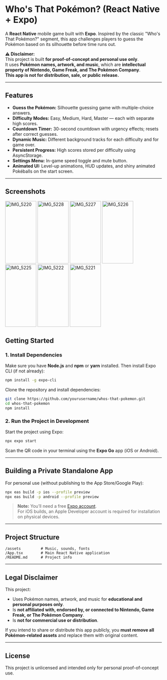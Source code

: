 # Who's That Pokémon? (React Native + Expo)

A **React Native** mobile game built with **Expo**. Inspired by the classic "Who's That Pokémon?" segment, this app challenges players to guess the Pokémon based on its silhouette before time runs out.

**⚠️ Disclaimer:**  
This project is built **for proof-of-concept and personal use only**.  
It uses **Pokémon names, artwork, and music**, which are **intellectual property of Nintendo, Game Freak, and The Pokémon Company**.  
**This app is not for distribution, sale, or public release.**

---

## Features
- **Guess the Pokémon:** Silhouette guessing game with multiple-choice answers.
- **Difficulty Modes:** Easy, Medium, Hard, Master — each with separate high scores.
- **Countdown Timer:** 30-second countdown with urgency effects; resets after correct guesses.
- **Dynamic Music:** Different background tracks for each difficulty and for game over.
- **Persistent Progress:** High scores stored per difficulty using AsyncStorage.
- **Settings Menu:** In-game speed toggle and mute button.
- **Animated UI:** Level-up animations, HUD updates, and shiny animated Pokéballs on the start screen.

---

## Screenshots

<img width="100" height="200" alt="IMG_5220" src="https://github.com/user-attachments/assets/9253db04-e828-468d-8c18-eff7fa57453f" />
<img width="100" height="200" alt="IMG_5228" src="https://github.com/user-attachments/assets/18f0185c-69f5-460b-b8f6-86bd2f959333" />
<img width="100" height="200" alt="IMG_5227" src="https://github.com/user-attachments/assets/cd10a604-e115-4bdc-91fc-211469d1e7e9" />
<img width="100" height="200" alt="IMG_5226" src="https://github.com/user-attachments/assets/202fac00-e2cd-4435-94f5-4cdb852f746f" />
<img width="100" height="200" alt="IMG_5225" src="https://github.com/user-attachments/assets/b22c2f57-f080-40a6-a34b-53d13add2851" />
<img width="100" height="200" alt="IMG_5222" src="https://github.com/user-attachments/assets/af03905c-9b87-466c-9658-9e115189f9a5" />
<img width="100" height="200" alt="IMG_5221" src="https://github.com/user-attachments/assets/83e9ef34-c1d2-48b6-b797-256cbbccedd2" />



## Getting Started

### 1. Install Dependencies
Make sure you have **Node.js** and **npm** or **yarn** installed. Then install Expo CLI (if not already):

```bash
npm install -g expo-cli
```

Clone the repository and install dependencies:

```bash
git clone https://github.com/yourusername/whos-that-pokemon.git
cd whos-that-pokemon
npm install
```

### 2. Run the Project in Development
Start the project using Expo:

```bash
npx expo start
```

Scan the QR code in your terminal using the **Expo Go** app (iOS or Android).

---

## Building a Private Standalone App
For personal use (without publishing to the App Store/Google Play):

```bash
npx eas build -p ios --profile preview
npx eas build -p android --profile preview
```

> **Note:** You’ll need a free [Expo account](https://expo.dev/signup).  
> For iOS builds, an Apple Developer account is required for installation on physical devices.

---

## Project Structure
```
/assets         # Music, sounds, fonts
/App.tsx        # Main React Native application
/README.md      # Project info
```

---

## Legal Disclaimer
This project:
- Uses Pokémon names, artwork, and music for **educational and personal purposes only**.
- Is **not affiliated with, endorsed by, or connected to Nintendo, Game Freak, or The Pokémon Company**.
- Is **not for commercial use or distribution**.

If you intend to share or distribute this app publicly, you **must remove all Pokémon-related assets** and replace them with original content.

---

## License
This project is unlicensed and intended only for personal proof-of-concept use.
